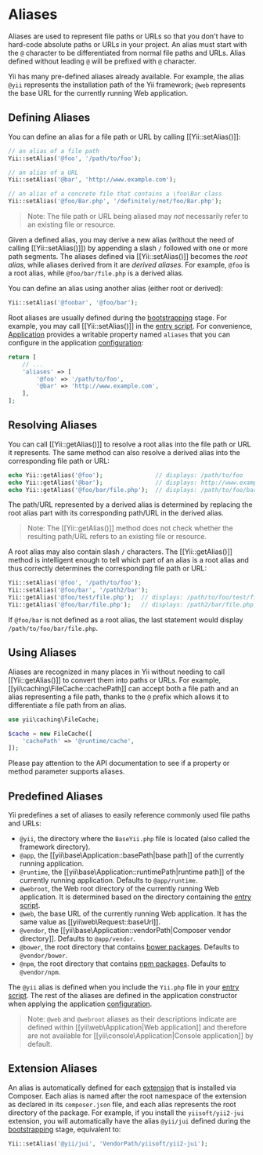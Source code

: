 Aliases
=======

Aliases are used to represent file paths or URLs so that you don't have to hard-code absolute paths or URLs in your
project. An alias must start with the `@` character to be differentiated from normal file paths and URLs. Alias defined
without leading `@` will be prefixed with `@` character.

Yii has many pre-defined aliases already available. For example, the alias `@yii` represents the installation path of
the Yii framework; `@web` represents the base URL for the currently running Web application.

Defining Aliases <span id="defining-aliases"></span>
----------------

You can define an alias for a file path or URL by calling [[Yii::setAlias()]]:

```php
// an alias of a file path
Yii::setAlias('@foo', '/path/to/foo');

// an alias of a URL
Yii::setAlias('@bar', 'http://www.example.com');

// an alias of a concrete file that contains a \foo\Bar class
Yii::setAlias('@foo/Bar.php', '/definitely/not/foo/Bar.php');
```

> Note: The file path or URL being aliased may *not* necessarily refer to an existing file or resource.

Given a defined alias, you may derive a new alias (without the need of calling [[Yii::setAlias()]]) by appending
a slash `/` followed with one or more path segments. The aliases defined via [[Yii::setAlias()]] becomes the 
*root alias*, while aliases derived from it are *derived aliases*. For example, `@foo` is a root alias,
while `@foo/bar/file.php` is a derived alias.

You can define an alias using another alias (either root or derived):

```php
Yii::setAlias('@foobar', '@foo/bar');
```

Root aliases are usually defined during the [bootstrapping](runtime-bootstrapping.md) stage.
For example, you may call [[Yii::setAlias()]] in the [entry script](structure-entry-scripts.md).
For convenience, [Application](structure-applications.md) provides a writable property named `aliases`
that you can configure in the application [configuration](concept-configurations.md):

```php
return [
    // ...
    'aliases' => [
        '@foo' => '/path/to/foo',
        '@bar' => 'http://www.example.com',
    ],
];
```


Resolving Aliases <span id="resolving-aliases"></span>
-----------------

You can call [[Yii::getAlias()]] to resolve a root alias into the file path or URL it represents.
The same method can also resolve a derived alias into the corresponding file path or URL:

```php
echo Yii::getAlias('@foo');               // displays: /path/to/foo
echo Yii::getAlias('@bar');               // displays: http://www.example.com
echo Yii::getAlias('@foo/bar/file.php');  // displays: /path/to/foo/bar/file.php
```

The path/URL represented by a derived alias is determined by replacing the root alias part with its corresponding
path/URL in the derived alias.

> Note: The [[Yii::getAlias()]] method does not check whether the resulting path/URL refers to an existing file or resource.


A root alias may also contain slash `/` characters. The [[Yii::getAlias()]] method
is intelligent enough to tell which part of an alias is a root alias and thus correctly determines
the corresponding file path or URL:

```php
Yii::setAlias('@foo', '/path/to/foo');
Yii::setAlias('@foo/bar', '/path2/bar');
Yii::getAlias('@foo/test/file.php');  // displays: /path/to/foo/test/file.php
Yii::getAlias('@foo/bar/file.php');   // displays: /path2/bar/file.php
```

If `@foo/bar` is not defined as a root alias, the last statement would display `/path/to/foo/bar/file.php`.


Using Aliases <span id="using-aliases"></span>
-------------

Aliases are recognized in many places in Yii without needing to call [[Yii::getAlias()]] to convert
them into paths or URLs. For example, [[yii\caching\FileCache::cachePath]] can accept both a file path
and an alias representing a file path, thanks to the `@` prefix which allows it to differentiate a file path
from an alias.

```php
use yii\caching\FileCache;

$cache = new FileCache([
    'cachePath' => '@runtime/cache',
]);
```

Please pay attention to the API documentation to see if a property or method parameter supports aliases.


Predefined Aliases <span id="predefined-aliases"></span>
------------------

Yii predefines a set of aliases to easily reference commonly used file paths and URLs:

- `@yii`, the directory where the `BaseYii.php` file is located (also called the framework directory).
- `@app`, the [[yii\base\Application::basePath|base path]] of the currently running application.
- `@runtime`, the [[yii\base\Application::runtimePath|runtime path]] of the currently running application. Defaults to `@app/runtime`.
- `@webroot`, the Web root directory of the currently running Web application. It is determined based on the directory
  containing the [entry script](structure-entry-scripts.md).
- `@web`, the base URL of the currently running Web application. It has the same value as [[yii\web\Request::baseUrl]].
- `@vendor`, the [[yii\base\Application::vendorPath|Composer vendor directory]]. Defaults to `@app/vendor`.
- `@bower`, the root directory that contains [bower packages](http://bower.io/). Defaults to `@vendor/bower`.
- `@npm`, the root directory that contains [npm packages](https://www.npmjs.com/). Defaults to `@vendor/npm`.

The `@yii` alias is defined when you include the `Yii.php` file in your [entry script](structure-entry-scripts.md).
The rest of the aliases are defined in the application constructor when applying the application
[configuration](concept-configurations.md).

> Note: `@web` and `@webroot` aliases as their descriptions indicate are defined within [[yii\web\Application|Web application]] and therefore are not available for [[yii\console\Application|Console application]] by default.

Extension Aliases <span id="extension-aliases"></span>
-----------------

An alias is automatically defined for each [extension](structure-extensions.md) that is installed via Composer.
Each alias is named after the root namespace of the extension as declared in its `composer.json` file, and each alias
represents the root directory of the package. For example, if you install the `yiisoft/yii2-jui` extension,
you will automatically have the alias `@yii/jui` defined during the [bootstrapping](runtime-bootstrapping.md) stage, equivalent to:

```php
Yii::setAlias('@yii/jui', 'VendorPath/yiisoft/yii2-jui');
```
